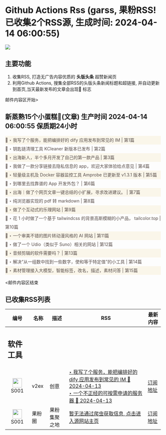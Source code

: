 # Github Actions Rss (garss, 果粉RSS! 已收集2个RSS源, 生成时间: 2024-04-14 06:00:55)

![](https://cdn.jsdelivr.net/gh/xinkeji/garss/_media/ga-rss.png)



## 主要功能
1. 收集RSS, 打造无广告内容优质的 **头版头条** 超赞新闻页
2. 利用Github Actions, 搜集全部RSS的头版头条新闻标题和超链接, 并自动更新到首页,当天最新发布的文章会出现🌈 标志

邮件内容区开始>
<h2>新蒸熟15个小蛋糕🍰(文章) 生产时间 2024-04-14 06:00:55 保质期24小时</h2>

<div style='line-height:3;background-color:#FAF6EA;' ><a href='https://www.v2ex.com/t/1032280#reply1' style="line-height:2;text-decoration:none;display:block;color:#584D49;">🌈 ‣ 我写了个服务，能把编排好的 dify 应用发布到常见的 IM | 第1篇</a></div><div style='line-height:3;' ><a href='https://www.v2ex.com/t/1032273#reply0' style="line-height:2;text-decoration:none;display:block;color:#584D49;">🌈 ‣ 钥匙链清理工具 KCleaner 新版本已发布 | 第2篇</a></div><div style='line-height:3;background-color:#FAF6EA;' ><a href='https://www.v2ex.com/t/1032169#reply8' style="line-height:2;text-decoration:none;display:block;color:#584D49;">🌈 ‣ 出海新人，半个多月开发了自己的第一款产品 | 第3篇</a></div><div style='line-height:3;' ><a href='https://www.v2ex.com/t/1032197#reply10' style="line-height:2;text-decoration:none;display:block;color:#584D49;">🌈 ‣ 我做了一款分享链接去隐私信息的 app，欢迎大家体验给点意见 | 第4篇</a></div><div style='line-height:3;background-color:#FAF6EA;' ><a href='https://www.v2ex.com/t/1032274#reply1' style="line-height:2;text-decoration:none;display:block;color:#584D49;">🌈 ‣ 轻量级主机及 Docker 容器监控工具 Amprobe 已更新至 v1.3.1 版本 | 第5篇</a></div><div style='line-height:3;' ><a href='https://www.v2ex.com/t/1032209#reply10' style="line-height:2;text-decoration:none;display:block;color:#584D49;">🌈 ‣ 到哪里去找靠谱的 App 开发外包？ | 第6篇</a></div><div style='line-height:3;background-color:#FAF6EA;' ><a href='https://www.v2ex.com/t/1032200#reply11' style="line-height:2;text-decoration:none;display:block;color:#584D49;">🌈 ‣ 出海｜做了个网页文章一键总结的小扩展，寻求改进建议。 | 第7篇</a></div><div style='line-height:3;' ><a href='https://www.v2ex.com/t/1032202#reply2' style="line-height:2;text-decoration:none;display:block;color:#584D49;">🌈 ‣ 纯浏览器实现的 pdf 转 markdown | 第8篇</a></div><div style='line-height:3;background-color:#FAF6EA;' ><a href='https://www.v2ex.com/t/1032155#reply12' style="line-height:2;text-decoration:none;display:block;color:#584D49;">🌈 ‣ 做了个互动式的乐理网站 | 第9篇</a></div><div style='line-height:3;' ><a href='https://www.v2ex.com/t/1032201#reply3' style="line-height:2;text-decoration:none;display:block;color:#584D49;">🌈 ‣ 花 1 小时做了一个基于 tailwindcss 的背景高斯模糊的小产品， tailcolor.top | 第10篇</a></div><div style='line-height:3;background-color:#FAF6EA;' ><a href='https://www.v2ex.com/t/1032235#reply1' style="line-height:2;text-decoration:none;display:block;color:#584D49;">🌈 ‣ 一个审美不错的图片转动漫风格的 AI 网站 | 第11篇</a></div><div style='line-height:3;' ><a href='https://www.v2ex.com/t/1032193#reply0' style="line-height:2;text-decoration:none;display:block;color:#584D49;">🌈 ‣ 做了一个 Udio（类似于 Suno）相关的网站 | 第12篇</a></div><div style='line-height:3;background-color:#FAF6EA;' ><a href='https://www.v2ex.com/t/1032181#reply2' style="line-height:2;text-decoration:none;display:block;color:#584D49;">🌈 ‣ 音频剪辑的软件需要吗？ | 第13篇</a></div><div style='line-height:3;' ><a href='https://www.v2ex.com/t/1032173#reply0' style="line-height:2;text-decoration:none;display:block;color:#584D49;">🌈 ‣ 解决“从一组数中找到一些数字，使和等于特定值”的小工具 | 第14篇</a></div><div style='line-height:3;background-color:#FAF6EA;' ><a href='https://www.v2ex.com/t/1032170#reply0' style="line-height:2;text-decoration:none;display:block;color:#584D49;">🌈 ‣ 素材管理接入大模型，智能标签，改名，描述，素材问答 | 第15篇</a></div>

<邮件内容区结束

## 已收集RSS列表

| 编号 | 名称 | 描述 | RSS | 最新内容 |
| --- | --- | --- | --- | --- |
| <h2 id="软件工具">软件工具</h2> |  |   |  |  |
| <div id="S001" style="text-align: center;"><img src="https://cdn.jsdelivr.net/gh/zhaoolee/garss/_media/favicon/S001.png" width="30px" style="width:30px;height: auto;"/><br><span>S001</span></div> | v2ex | 创意 | [‣ 我写了个服务，能把编排好的 dify 应用发布到常见的 IM 🌈 2024-04-13](https://www.v2ex.com/t/1032280#reply1)<br/>[‣ 一个不正经的可按需申请的服务器 🌈 2024-04-13](https://www.v2ex.com/t/1031802#reply130) | [订阅地址](https://www.v2ex.com/feed/tab/creative.xml) |
| <div id="S001" style="text-align: center;"><img src="https://cdn.jsdelivr.net/gh/zhaoolee/garss/_media/favicon/S001.png" width="30px" style="width:30px;height: auto;"/><br><span>S001</span></div> | 果粉圈 | 果粉集聚之地 | [暂无法通过爬虫获取信息, 点击进入源网站主页](https://g0f.cn) | [订阅地址](https://g0f.cn/rss.xml) |



